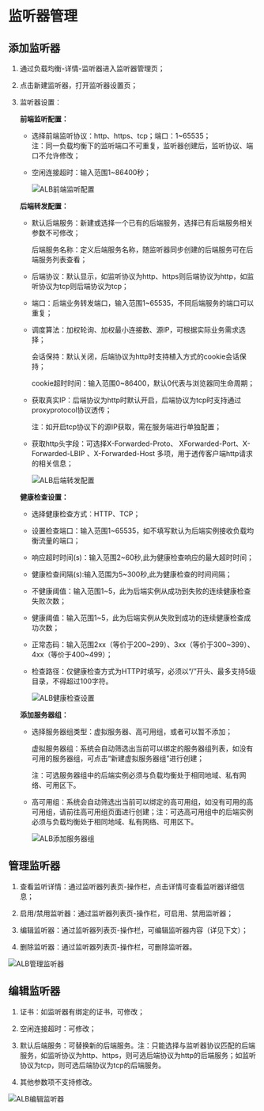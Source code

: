 # 监听器管理

## 添加监听器

1. 通过负载均衡-详情-监听器进入监听器管理页；

2. 点击新建监听器，打开监听器设置页；

3. 监听器设置：
	
	**前端监听配置：**
	
	- 选择前端监听协议：http、https、tcp；端口：1~65535；	
		注：同一负载均衡下的监听端口不可重复，监听器创建后，监听协议、端口不允许修改；	
	- 空闲连接超时：输入范围1~86400秒；

		![ALB前端监听配置](../../../../image/Networking/ALB/ALB-022.png)

	**后端转发配置：**

	- 默认后端服务：新建或选择一个已有的后端服务，选择已有后端服务相关参数不可修改；
	
		 后端服务名称：定义后端服务名称，随监听器同步创建的后端服务可在后端服务列表查看；	
	
	- 后端协议：默认显示，如监听协议为http、https则后端协议为http，如监听协议为tcp则后端协议为tcp；
	
	- 端口：后端业务转发端口，输入范围1~65535，不同后端服务的端口可以重复；
	
	- 调度算法：加权轮询、加权最小连接数、源IP，可根据实际业务需求选择；
	
		 会话保持：默认关闭，后端协议为http时支持植入方式的cookie会话保持；	
	
		 cookie超时时间：输入范围0~86400，默认0代表与浏览器同生命周期；	
	
	- 获取真实IP：后端协议为http时默认开启，后端协议为tcp时支持通过proxyprotocol协议透传；
	
		注：如开启tcp协议下的源IP获取，需在服务端进行单独配置；	
		
	- 获取http头字段：可选择X-Forwarded-Proto、 XForwarded-Port、X-Forwarded-LBIP 、X-Forwarded-Host 多项，用于透传客户端http请求的相关信息；

		![ALB后端转发配置](../../../../image/Networking/ALB/ALB-023.png)	

	**健康检查设置：**

	- 选择健康检查方式：HTTP、TCP；
	
	- 设置检查端口：输入范围1~65535，如不填写默认为后端实例接收负载均衡流量的端口；
	
	- 响应超时时间(s)：输入范围2~60秒,此为健康检查响应的最大超时时间；
	
	- 健康检查间隔(s):输入范围为5~300秒,此为健康检查的时间间隔；
	
	- 不健康阈值：输入范围1~5，此为后端实例从成功到失败的连续健康检查失败次数；
	
	- 健康阈值：输入范围1~5，此为后端实例从失败到成功的连续健康检查成功次数；
	
	- 正常态码：输入范围2xx（等价于200~299）、3xx（等价于300~399）、4xx（等价于400~499）；
	
	- 检查路径：仅健康检查方式为HTTP时填写，必须以“/”开头、最多支持5级目录，不得超过100字符。

		![ALB健康检查设置](../../../../image/Networking/ALB/ALB-024.png)

	**添加服务器组：**

	- 选择服务器组类型：虚拟服务器、高可用组，或者可以暂不添加；
	
		 虚拟服务器组：系统会自动筛选出当前可以绑定的服务器组列表，如没有可用的服务器组，可点击“新建虚拟服务器组”进行创建；	
	
		注：可选服务器组中的后端实例必须与负载均衡处于相同地域、私有网络、可用区下。

	- 高可用组：系统会自动筛选出当前可以绑定的高可用组，如没有可用的高可用组，请前往高可用组页面进行创建；注：可选高可用组中的后端实例必须与负载均衡处于相同地域、私有网络、可用区下。

		![ALB添加服务器组](../../../../image/Networking/ALB/ALB-025.png)


## 管理监听器

1. 查看监听详情：通过监听器列表页-操作栏，点击详情可查看监听器详细信息；

2. 启用/禁用监听器：通过监听器列表页-操作栏，可启用、禁用监听器；

3. 编辑监听器：通过监听器列表页-操作栏，可编辑监听器内容（详见下文）；

4. 删除监听器：通过监听器列表页-操作栏，可删除监听器。

![ALB管理监听器](../../../../image/Networking/ALB/ALB-026.png)
	
## 编辑监听器

1. 证书：如监听器有绑定的证书，可修改；

2. 空闲连接超时：可修改；

3. 默认后端服务：可替换新的后端服务。注：只能选择与监听器协议匹配的后端服务，如监听协议为http、https，则可选后端协议为http的后端服务；如监听协议为tcp，则可选后端协议为tcp的后端服务。

4. 其他参数项不支持修改。

![ALB编辑监听器](../../../../image/Networking/ALB/ALB-027.png)
	


